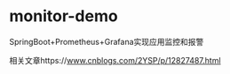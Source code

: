 # monitor-demo
SpringBoot+Prometheus+Grafana实现应用监控和报警


相关文章https://www.cnblogs.com/2YSP/p/12827487.html

